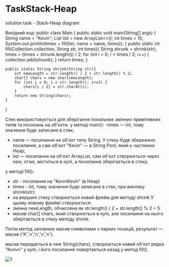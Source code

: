 # TaskStack-Heap
solution task - Stack-Heap diagram

Вихідний код:
public class Main {
    public static void main(String[] args) {
        String name = "Kevin";
        List<String> list = new ArrayList<>();
        int times = 10;
        System.out.println(times + fill(list, name + name, times));
    }
    public static int fill(Collection<String> collection, String str, int times){
        String shrunk = shrink(str);
        times = (times + shrunk.length()) / 2;
        for (int i = 0; i < times / 2; i++) {
            collection.add(shrunk);
        }
        return times;
    }
 
    public static String shrink(String str){
        int newLength = str.length() / 2 + str.length() % 2;
        char[] chars = new char[newLength];
        for (int i = 0; i < str.length(); i+=2) {
            chars[i / 2] = str.charAt(i);
        }
        return new String(chars);
    }
}


Стек використовується для зберігання локальних змінних примітивних типів та посилань на об'єкти.
у методi main():
-times —  int, тому значення буде записане в стек;
- name — посилання на об'єкт типу String. У стеку буде збережено посилання, а сам об'єкт "Kevin" — в String Pool, який є частиною Heap;
- list — посилання на об'єкт ArrayList, сам об'єкт створюється через new, отже, міститься в купі, а посилання зберігається в стеку.

у методi fill():
- str - посилання на "KevinKevin" (в Heap)
- times - int, тому значення буде записане в стек;
при виклику shrink(str):
- на вершині стеку створюється новий фрейм для методу shrink
У цьому новому фреймі створюється:
- змінна newLength, обчислена як str.length() / 2 + str.length() % 2 = 5
- масив char[] chars, який створюється в купі, але посилання на нього зберігається в стеку методу shrink.

Потім метод заповнює масив символами з парних позицій, результат — масив {'K','v','n','v','n'}.

масив передається в new String(chars), створюється новий об'єкт рядка "Kvnvn" у купі, і його посилання повертається назад у метод fill().

![1](https://github.com/user-attachments/assets/71678bbd-efd1-405b-8af4-82dcee488bf4)


